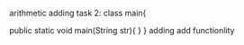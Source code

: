 arithmetic
adding task 2:
class main{
     
   public static void main(String str){
     }
}
adding add functionlity
